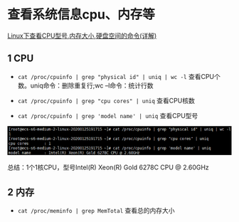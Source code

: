 # 查看系统信息cpu、内存等

[Linux下查看CPU型号,内存大小,硬盘空间的命令(详解)](https://blog.csdn.net/qq_37960324/article/details/82704576)

## 1 CPU

- `cat /proc/cpuinfo | grep "physical id" | uniq | wc -l` 查看CPU个数。uniq命令：删除重复行;wc –l命令：统计行数

- `cat /proc/cpuinfo | grep "cpu cores" | uniq` 查看CPU核数

- `cat /proc/cpuinfo | grep 'model name' | uniq` 查看CPU型号

![05](./images/05.png)

总结：1个1核CPU，型号Intel(R) Xeon(R) Gold 6278C CPU @ 2.60GHz

## 2 内存

- `cat /proc/meminfo | grep MemTotal` 查看总的内存大小